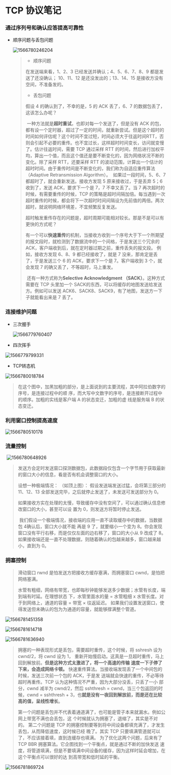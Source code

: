 #                      TCP 协议笔记

### 通过序列号和确认应答提高可靠性

- 顺序问题与丢包问题

  ![1566780246204](images/1566780246204.png)

  > - 顺序问题
  >
  > 在发送端来看，1、2、3 已经发送并确认；4、5、6、7、8、9 都是发送了还没确认；
  > 10、11、12 是还没发出的；13、14、15 是接收方没有空间，不准备发的。
  >
  > - 丢包问题
  >
  > 假设 4 的确认到了，不幸的是，5 的 ACK 丢了，6、7 的数据包丢了，这该怎么办呢？
  >
  > ​        一种方法就是**超时重试**，也即对每一个发送了，但是没有 ACK 的包，都有设一个定时器，超过了一定的时间，就重新尝试。但是这个超时的时间如何评估呢？这个时间不宜过短，时间必须大于往返时间RTT，否则会引起不必要的重传。也不宜过长，这样超时时间变长，访问就变慢了。估计往返时间，需要 TCP 通过采样 RTT 的时间，然后进行加权平均，算出一个值，而且这个值还是要不断变化的，因为网络状况不断的变化。除了采样 RTT，还要采样 RTT 的波动范围，计算出一个估计的超时时间。由于重传时间是不断变化的，我们称为自适应重传算法（Adaptive Retransmission
  > Algorithm）。
  > ​       如果过一段时间，5、6、7 都超时了，就会重新发送。接收方发现 5 原来接收过，于是丢弃 5；6 收到了，发送 ACK，要求下一个是 7，7 不幸又丢了。当 7 再次超时的时候，有需要重传的时候，TCP 的策略是超时间隔加倍。每当遇到一次超时重传的时候，都会将下一次超时时间间隔设为先前值的两倍。两次超时，就说明网络环境差，不宜频繁反复发送。
  >
  > 超时触发重传存在的问题是，超时周期可能相对较长。那是不是可以有更快的方式呢？
  >
  > ​        有一个可以**快速重传**的机制，当接收方收到一个序号大于下一个所期望的报文段时，就检测到了数据流中的一个间格，于是发送三个冗余的 ACK，客户端收到后，就在定时器过期之前，重传丢失的报文段。
  > 例如，接收方发现 6、8、9 都已经接收了，就是 7 没来，那肯定是丢了，于是发送三个 6 的 ACK，要求下一个是 7。客户端收到 3 个，就会发现 7 的确又丢了，不等超时，马上重发。
  >
  > ​     还有一种方式称为**Selective Acknowledgment （SACK）**。这种方式需要在 TCP 头里加一个 SACK的东西，可以将缓存的地图发送给发送方。例如可以发送 ACK6、SACK8、SACK9，有了地图，发送方一下子就能看出来是 7 丢了。

### 连接维护问题

- 三次握手

  ![1566779760407](images/1566779760407.png)

- 四次挥手

![1566779799331](images/1566779799331.png)

- TCP转态机

![1566780018784](images/1566780018784.png)

> 在这个图中，加黑加粗的部分，是上面说到的主要流程，其中阿拉伯数字的序号，是连接过程中的顺
> 序，而大写中文数字的序号，是连接断开过程中的顺序。加粗的实线是客户端 A 的状态变迁，加粗的虚
> 线是服务端 B 的状态变迁。

### 利用窗口控制提高速度

![1566780510178](images/1566780510178.png)

### 流量控制

​	![1566780648926](images/1566780648926.png)

> 发送方会定时发送窗口探测数据包，此数据段仅包含一个字节用于获取最新的窗口大小的信息，看是否有机会调整窗口的大小。
>
> 设想一种极端情况： （如顶上图）： 假设发送端发送过猛，会将第三部分的 11、12、13 全部发送完毕，之后就停止发送了，未发送可发送部分为 0。
>
> ​      如果接收方实在处理的太慢，导致缓存中没有空间了，可以通过确认信息修改窗口的大小，甚至可以设
> 置为 0，则发送方将暂时停止发送。
>
> ​      我们假设一个极端情况，接收端的应用一直不读取缓存中的数据，当数据包 4确认后，窗口大小就不能
> 再是 9 了，就要缩小一个变为 8。你会发现窗口没有平行右移，而是仅仅左面的边右移了，窗口的大小从 9 改成了 8。如果接收端还是一直不处理数据，则随着确认的包越来越多，窗口越来越小，直到为 0。

### 拥塞控制

> 滑动窗口 rwnd 是怕发送方把接收方缓存塞满，而拥塞窗口 cwnd，是怕把网络塞满。
>
> 水管有粗细，网络有带宽，也即每秒钟能够发送多少数据；水管有长度，端到端有时延。在理想状态
> 下，水管里面水的量 = 水管粗细 x 水管长度。对于到网络上，通道的容量 = 带宽 × 往返延迟。
> 如果我们设置发送窗口，使得发送但未确认的包为为通道的容量，就能够撑满整个管道。

![1566781451358](images/1566781451358.png)

![1566781614718](images/1566781614718.png)

![1566781636940](images/1566781636940.png)

> 拥塞的一种表现形式是丢包，需要超时重传，这个时候，将 sshresh 设为 cwnd/2，将 cwnd 设为 1，
> 重新开始慢启动。这真是一旦超时重传，马上回到解放前。**但是这种方式太激进了，将一个高速的传输**
> **速度一下子停了下来，会造成网络卡顿。**
> 快速重传算法。当接收端发现丢了一个中间包的时候，发送三次前一个包的 ACK，于是发
> 送端就会快速的重传，不必等待超时再重传。TCP 认为这种情况不严重，因为大部分没丢，只丢了一小
> 部分，cwnd 减半为 cwnd/2，然后 sshthresh = cwnd，当三个包返回的时候，cwnd = sshthresh +
> 3，也**就是没有一夜回到解放前，而是还在比较高的值，呈线性增长**。
>
> 第一个问题是丢包并不代表着通道满了，也可能是管子本来就漏水。例如公网上带宽不满也会丢包，这
> 个时候就认为拥塞了，退缩了，其实是不对的。
> 第二个问题是 TCP 的拥塞控制要等到将中间设备都填充满了，才发生丢包，从而降低速度，这时候已经
> 晚了。其实 TCP 只要填满管道就可以了，不应该接着填，直到连缓存也填满。
> 为了优化这两个问题，后来有了TCP BBR 拥塞算法。它企图找到一个平衡点，就是通过不断的加快发送
> 速度，将管道填满，但是不要填满中间设备的缓存，因为这样时延会增加，在这个平衡点可以很好的达
> 到高带宽和低时延的平衡。

![1566781869724](images/1566781869724.png)